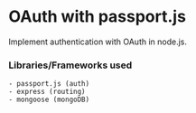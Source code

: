 # OAuth with passport.js

Implement authentication with OAuth in node.js.

### Libraries/Frameworks used
    - passport.js (auth)
    - express (routing)
    - mongoose (mongoDB)
